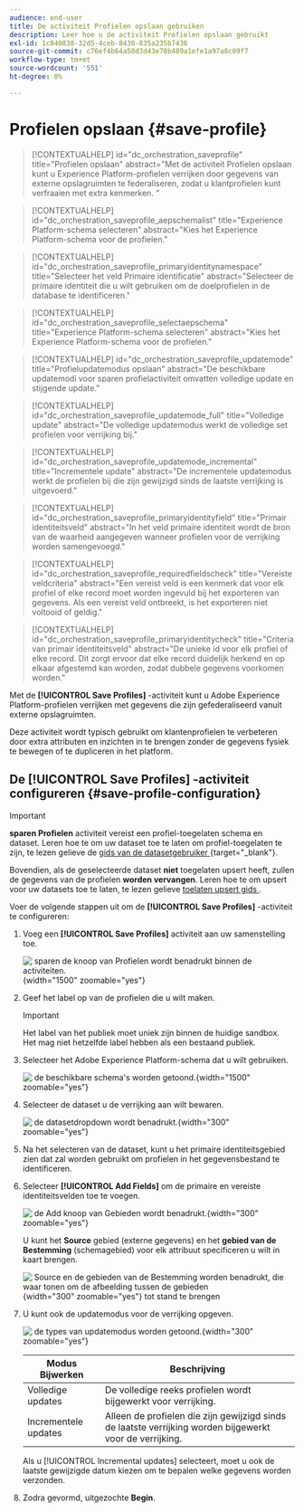 ```yaml
---
audience: end-user
title: De activiteit Profielen opslaan gebruiken
description: Leer hoe u de activiteit Profielen opslaan gebruikt
exl-id: 1c840838-32d5-4ceb-8430-835a235b7436
source-git-commit: c76ef4b64a58d3d43e78b489a1efe1a97a8c09f7
workflow-type: tm+mt
source-wordcount: '551'
ht-degree: 0%

---
```


# Profielen opslaan {#save-profile}

>[!CONTEXTUALHELP]
>id="dc_orchestration_saveprofile"
>title="Profielen opslaan"
>abstract="Met de activiteit Profielen opslaan kunt u Experience Platform-profielen verrijken door gegevens van externe opslagruimten te federaliseren, zodat u klantprofielen kunt verfraaien met extra kenmerken. "

>[!CONTEXTUALHELP]
>id="dc_orchestration_saveprofile_aepschemalist"
>title="Experience Platform-schema selecteren"
>abstract="Kies het Experience Platform-schema voor de profielen."

>[!CONTEXTUALHELP]
>id="dc_orchestration_saveprofile_primaryidentitynamespace"
>title="Selecteer het veld Primaire identificatie"
>abstract="Selecteer de primaire identiteit die u wilt gebruiken om de doelprofielen in de database te identificeren."

>[!CONTEXTUALHELP]
>id="dc_orchestration_saveprofile_selectaepschema"
>title="Experience Platform-schema selecteren"
>abstract="Kies het Experience Platform-schema voor de profielen."

>[!CONTEXTUALHELP]
>id="dc_orchestration_saveprofile_updatemode"
>title="Profielupdatemodus opslaan"
>abstract="De beschikbare updatemodi voor sparen profielactiviteit omvatten volledige update en stijgende update."

>[!CONTEXTUALHELP]
>id="dc_orchestration_saveprofile_updatemode_full"
>title="Volledige update"
>abstract="De volledige updatemodus werkt de volledige set profielen voor verrijking bij."

>[!CONTEXTUALHELP]
>id="dc_orchestration_saveprofile_updatemode_incremental"
>title="Incrementele update"
>abstract="De incrementele updatemodus werkt de profielen bij die zijn gewijzigd sinds de laatste verrijking is uitgevoerd."

>[!CONTEXTUALHELP]
>id="dc_orchestration_saveprofile_primaryidentityfield"
>title="Primair identiteitsveld"
>abstract="In het veld primaire identiteit wordt de bron van de waarheid aangegeven wanneer profielen voor de verrijking worden samengevoegd."

>[!CONTEXTUALHELP]
>id="dc_orchestration_saveprofile_requiredfieldscheck"
>title="Vereiste veldcriteria"
>abstract="Een vereist veld is een kenmerk dat voor elk profiel of elke record moet worden ingevuld bij het exporteren van gegevens. Als een vereist veld ontbreekt, is het exporteren niet voltooid of geldig."

>[!CONTEXTUALHELP]
>id="dc_orchestration_saveprofile_primaryidentitycheck"
>title="Criteria van primair identiteitsveld"
>abstract="De unieke id voor elk profiel of elke record. Dit zorgt ervoor dat elke record duidelijk herkend en op elkaar afgestemd kan worden, zodat dubbele gegevens voorkomen worden."

Met de **[!UICONTROL Save Profiles]** -activiteit kunt u Adobe Experience Platform-profielen verrijken met gegevens die zijn gefederaliseerd vanuit externe opslagruimten.

Deze activiteit wordt typisch gebruikt om klantenprofielen te verbeteren door extra attributen en inzichten in te brengen zonder de gegevens fysiek te bewegen of te dupliceren in het platform.

## De [!UICONTROL Save Profiles] -activiteit configureren {#save-profile-configuration}

>[!IMPORTANT]
>
>**sparen Profielen** activiteit vereist een profiel-toegelaten schema en dataset. Leren hoe te om uw dataset toe te laten om profiel-toegelaten te zijn, te lezen gelieve de [&#x200B; gids van de datasetgebruiker &#x200B;](https://experienceleague.adobe.com/nl/docs/experience-platform/catalog/datasets/user-guide#enable-profile){target="_blank"}.
>
>Bovendien, als de geselecteerde dataset **niet** toegelaten upsert heeft, zullen de gegevens van de profielen **worden vervangen**. Leren hoe te om upsert voor uw datasets toe te laten, te lezen gelieve [&#x200B; toelaten upsert gids &#x200B;](https://experienceleague.adobe.com/nl/docs/experience-platform/catalog/datasets/enable-upsert).

Voer de volgende stappen uit om de **[!UICONTROL Save Profiles]** -activiteit te configureren:

1. Voeg een **[!UICONTROL Save Profiles]** activiteit aan uw samenstelling toe.

   ![&#x200B; sparen de knoop van Profielen wordt benadrukt binnen de activiteiten.](../assets/save-profiles/save-profiles.png){width="1500" zoomable="yes"}

1. Geef het label op van de profielen die u wilt maken.

   >[!IMPORTANT]
   >
   >Het label van het publiek moet uniek zijn binnen de huidige sandbox. Het mag niet hetzelfde label hebben als een bestaand publiek.

1. Selecteer het Adobe Experience Platform-schema dat u wilt gebruiken.

   ![&#x200B; de beschikbare schema&#39;s worden getoond.](../assets/save-profiles/select-schema.png){width="1500" zoomable="yes"}

1. Selecteer de dataset u de verrijking aan wilt bewaren.

   ![&#x200B; de datasetdropdown wordt benadrukt.](../assets/save-profiles/select-dataset.png){width="300" zoomable="yes"}

1. Na het selecteren van de dataset, kunt u het primaire identiteitsgebied zien dat zal worden gebruikt om profielen in het gegevensbestand te identificeren.

1. Selecteer **[!UICONTROL Add Fields]** om de primaire en vereiste identiteitsvelden toe te voegen.

   ![&#x200B; de Add knoop van Gebieden wordt benadrukt.](../assets/save-profiles/add-fields.png){width="300" zoomable="yes"}

   U kunt het **Source** gebied (externe gegevens) en het **gebied van de Bestemming** (schemagebied) voor elk attribuut specificeren u wilt in kaart brengen.

   ![&#x200B; Source en de gebieden van de Bestemming worden benadrukt, die waar tonen om de afbeelding tussen de gebieden &#x200B;](../assets/save-profiles/specify-mapping.png){width="300" zoomable="yes"} tot stand te brengen

1. U kunt ook de updatemodus voor de verrijking opgeven.

   ![&#x200B; de types van updatemodus worden getoond.](../assets/save-profiles/select-update-mode.png){width="300" zoomable="yes"}

   | Modus Bijwerken | Beschrijving |
   | ----------- | ----------- |
   | Volledige updates | De volledige reeks profielen wordt bijgewerkt voor verrijking. |
   | Incrementele updates | Alleen de profielen die zijn gewijzigd sinds de laatste verrijking worden bijgewerkt voor de verrijking. |

   Als u [!UICONTROL Incremental updates] selecteert, moet u ook de laatste gewijzigde datum kiezen om te bepalen welke gegevens worden verzonden.

1. Zodra gevormd, uitgezochte **Begin**.
